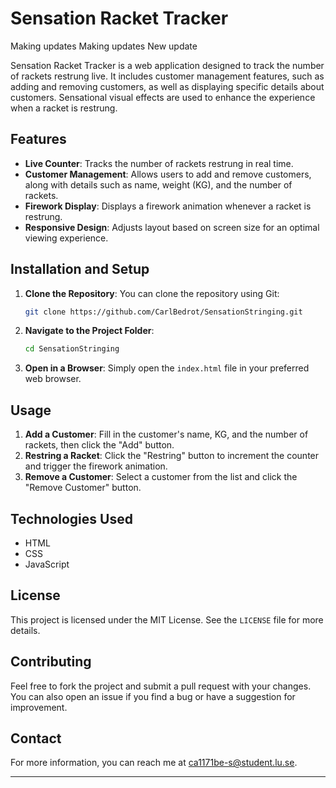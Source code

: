 # Sensation Racket Tracker

Making updates
Making updates
New update

Sensation Racket Tracker is a web application designed to track the number of rackets restrung live. It includes customer management features, such as adding and removing customers, as well as displaying specific details about customers. Sensational visual effects are used to enhance the experience when a racket is restrung.

## Features

- **Live Counter**: Tracks the number of rackets restrung in real time.
- **Customer Management**: Allows users to add and remove customers, along with details such as name, weight (KG), and the number of rackets.
- **Firework Display**: Displays a firework animation whenever a racket is restrung.
- **Responsive Design**: Adjusts layout based on screen size for an optimal viewing experience.

## Installation and Setup

1. **Clone the Repository**: You can clone the repository using Git:

   ```bash
   git clone https://github.com/CarlBedrot/SensationStringing.git
   ```

2. **Navigate to the Project Folder**:

   ```bash
   cd SensationStringing
   ```

3. **Open in a Browser**: Simply open the `index.html` file in your preferred web browser.

## Usage

1. **Add a Customer**: Fill in the customer's name, KG, and the number of rackets, then click the "Add" button.
2. **Restring a Racket**: Click the "Restring" button to increment the counter and trigger the firework animation.
3. **Remove a Customer**: Select a customer from the list and click the "Remove Customer" button.

## Technologies Used

- HTML
- CSS
- JavaScript

## License

This project is licensed under the MIT License. See the `LICENSE` file for more details.

## Contributing

Feel free to fork the project and submit a pull request with your changes. You can also open an issue if you find a bug or have a suggestion for improvement.

## Contact

For more information, you can reach me at ca1171be-s@student.lu.se.

---
